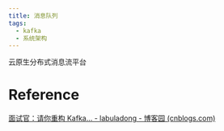 ```yaml
---
title: 消息队列
tags:
  - kafka
  - 系统架构
---
```

云原生分布式消息流平台

# Reference
[面试官：请你重构 Kafka... - labuladong - 博客园 (cnblogs.com)](https://www.cnblogs.com/labuladong/p/17023978.html)